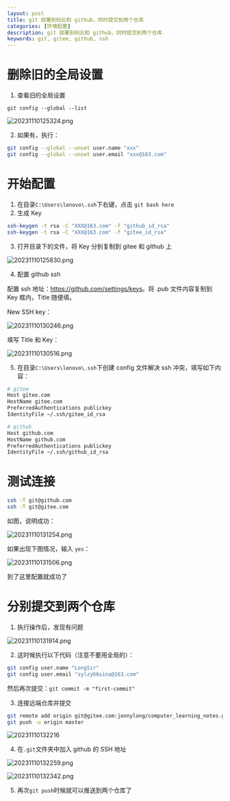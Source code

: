 ```yaml
---
layout: post
title: git 部署到码云和 github，同时提交到两个仓库
categories: [环境配置]
description: git 部署到码云和 github，同时提交到两个仓库
keywords: git, gitee, github, ssh
---
```


# 删除旧的全局设置

1. 查看旧的全局设置

`git config --global --list `

![20231110125324.png](https://img-blog.csdnimg.cn/80e49ee1af94460e8158acac68b31af9.png)

2. 如果有，执行：

```bash
git config --global --unset user.name "xxx"
git config --global --unset user.email "xxx@163.com"
```

# 开始配置

1. 在目录`C:\Users\lenovo\.ssh`下右键，点击 `git bash here`
2. 生成 Key

```bash
ssh-keygen -t rsa -C "XXX@163.com" -f "github_id_rsa"
ssh-keygen -t rsa -C "XXX@163.com" -f "gitee_id_rsa"
```

3. 打开目录下的文件，将 Key 分别复制到 gitee 和 github 上

![20231110125830.png](https://img-blog.csdnimg.cn/0d6179787faa4475b3a9b2c992143a68.png)

4. 配置 github ssh

配置 ssh 地址：<https://github.com/settings/keys>。将 .pub 文件内容复制到 Key 框内，Title 随便填。

New SSH key：

![20231110130246.png](https://img-blog.csdnimg.cn/12276b383c19428bbbe0210491171593.png)

填写 Title 和 Key：

![20231110130516.png](https://img-blog.csdnimg.cn/6d0a1a7e55394b508b12b794d0e6c224.png)

5. 在目录`C:\Users\lenovo\.ssh`下创建 config 文件解决 ssh 冲突，填写如下内容：

```bash
# gitee
Host gitee.com
HostName gitee.com
PreferredAuthentications publickey
IdentityFile ~/.ssh/gitee_id_rsa

# github
Host github.com
HostName github.com
PreferredAuthentications publickey
IdentityFile ~/.ssh/github_id_rsa
```

# 测试连接

```bash
ssh -T git@github.com
ssh -T git@gitee.com
```

如图，说明成功：

![20231110131254.png](https://img-blog.csdnimg.cn/0d3d02271419490e880e8630d6c9449e.png)

如果出现下图情况，输入 `yes`：

![20231110131506.png](https://img-blog.csdnimg.cn/9e6f58466d6f4dfa957809498477dfb9.png)

到了这里配置就成功了

# 分别提交到两个仓库

1. 执行操作后，发现有问题

![20231110131914.png](https://img-blog.csdnimg.cn/f41fd0aa80e744df8ca76d1ee4ab724e.png)

2. 这时候执行以下代码（注意不要用全局的）：

```bash
git config user.name "LongSir"
git config user.email "sylzy66sina@163.com"
```

然后再次提交：`git commit -m "first-commit"`

3. 连接远端仓库并提交

```bash
git remote add origin git@gitee.com:jonnylong/computer_learning_notes.git
git push -u origin master
```

![20231110132216](https://img-blog.csdnimg.cn/cb36c70eb5a847d192866c33c75a5119.png)

4. 在`.git`文件夹中加入 github 的 SSH 地址

![20231110132259.png](https://img-blog.csdnimg.cn/da6bdb754974410dacd8813728a3c785.png)

![20231110132342.png](https://img-blog.csdnimg.cn/b9c8dead44e7437e82cbd01c469b7c92.png)

5. 再次`git push`时候就可以推送到两个仓库了